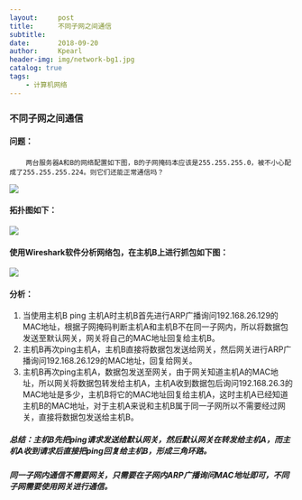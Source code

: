 ```yaml
---
layout:     post
title:      不同子网之间通信
subtitle:   
date:       2018-09-20
author:     Kpearl
header-img: img/network-bg1.jpg
catalog: true
tags:
    - 计算机网络
---
```


### 不同子网之间通信
#### 问题：
```
    两台服务器A和B的网络配置如下图，B的子网掩码本应该是255.255.255.0，被不小心配成了255.255.255.224。则它们还能正常通信吗？
```
![](https://kpearl.cn/img/posts-img/2018092001/1.png)
#### 拓扑图如下：
![](https://kpearl.cn/img/posts-img/2018092001/2.png)
#### 使用Wireshark软件分析网络包，在主机B上进行抓包如下图：
![](https://kpearl.cn/img/posts-img/2018092001/3.png)
#### 分析：
1. 当使用主机B ping 主机A时主机B首先进行ARP广播询问192.168.26.129的MAC地址，根据子网掩码判断主机A和主机B不在同一子网内，所以将数据包发送至默认网关，网关将自己的MAC地址回复给主机B。
2. 主机B再次ping主机A，主机B直接将数据包发送给网关，然后网关进行ARP广播询问192.168.26.129的MAC地址，回复给网关。
3. 主机B再次ping主机A，数据包发送至网关，由于网关知道主机A的MAC地址，所以网关将数据包转发给主机A，主机A收到数据包后询问192.168.26.3的MAC地址是多少，主机B将它的MAC地址回复给主机A，这时主机A已经知道主机B的MAC地址，对于主机A来说和主机B属于同一子网所以不需要经过网关，直接将数据包发送给主机B。

##### 总结：主机B先把ping请求发送给默认网关，然后默认网关在转发给主机A，而主机A收到请求后直接把ping回复给主机B，形成三角环路。
##### 同一子网内通信不需要网关，只需要在子网内ARP广播询问MAC地址即可，不同子网需要使用网关进行通信。
